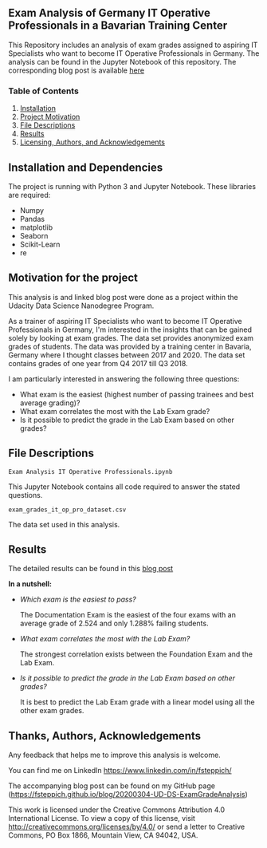 ## Exam Analysis of Germany IT Operative Professionals in a Bavarian Training Center 

This Repository includes an analysis of exam grades assigned to aspiring IT Specialists who want to become IT Operative Professionals in Germany. The analysis can be found in the Jupyter Notebook of this repository. The corresponding blog post is available [here](https://fsteppich.github.io/blog/20200304-UD-DS-ExamGradeAnalysis)

### Table of Contents

1. [Installation](#installation)
2. [Project Motivation](#motivation)
3. [File Descriptions](#files)
4. [Results](#results)
5. [Licensing, Authors, and Acknowledgements](#licensing)


## Installation and Dependencies<a name="installation"></a>
The project is running with Python 3 and Jupyter Notebook. These libraries are required: 

* Numpy 
* Pandas 
* matplotlib 
* Seaborn 
* Scikit-Learn 
* re 

## Motivation for the project<a name="motivation"></a>
This analysis is and linked blog post were done as a project within the Udacity Data Science Nanodegree Program.

As a trainer of aspiring IT Specialists who want to become IT Operative Professionals in Germany, I'm interested in the insights that can be gained solely by looking at exam grades. The data set provides anonymized exam grades of students. The data was provided by a training center in Bavaria, Germany where I thought classes between 2017 and 2020. The data set contains grades of one year from Q4 2017 till Q3 2018. 

I am particularly interested in answering the following three questions: 

* What exam is the easiest (highest number of passing trainees and best average grading)? 
* What exam correlates the most with the Lab Exam grade? 
* Is it possible to predict the grade in the Lab Exam based on other grades? 

## File Descriptions <a name="files"></a> 
`Exam Analysis IT Operative Professionals.ipynb`

This Jupyter Notebook contains all code required to answer the stated questions. 

`exam_grades_it_op_pro_dataset.csv`

The data set used in this analysis. 
 
## Results<a name="results"></a> 
The detailed results can be found in this [blog post](https://fsteppich.github.io/blog/20200304-UD-DS-ExamGradeAnalysis)

**In a nutshell:**

* *Which exam is the easiest to pass?* 

  The Documentation Exam is the easiest of the four exams with an average grade of 2.524 and only 1.288% failing students. 
  
  
* *What exam correlates the most with the Lab Exam?*

  The strongest correlation exists between the Foundation Exam and the Lab Exam.  
  
  
* *Is it possible to predict the grade in the Lab Exam based on other grades?*

  It is best to predict the Lab Exam grade with a linear model using all the other exam grades. 
  
  
## Thanks, Authors, Acknowledgements<a name="licensing"></a> 
Any feedback that helps me to improve this analysis is welcome.  

You can find me on LinkedIn https://www.linkedin.com/in/fsteppich/ 

The accompanying blog post can be found on my GitHub page (https://fsteppich.github.io/blog/20200304-UD-DS-ExamGradeAnalysis)

This work is licensed under the Creative Commons Attribution 4.0 International License. To view a copy of this license, visit http://creativecommons.org/licenses/by/4.0/ or send a letter to Creative Commons, PO Box 1866, Mountain View, CA 94042, USA. 
 
